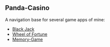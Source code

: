 ## Panda-Casino

A navigation base for several game apps of mine:
- [Black Jack](https://github.com/Sufyx/Black-Jack)
- [Wheel of Fortune](https://github.com/Sufyx/Wheel-of-Fortune)
- [Memory-Game](https://github.com/Sufyx/Memory-Game)

